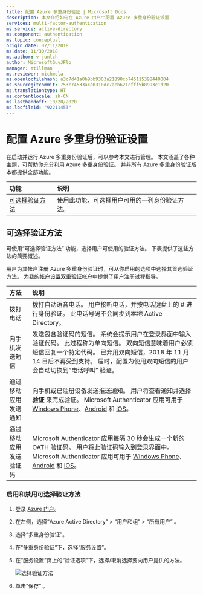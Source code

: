 ```yaml
---
title: 配置 Azure 多重身份验证 | Microsoft Docs
description: 本文介绍如何在 Azure 门户中配置 Azure 多重身份验证设置
services: multi-factor-authentication
ms.service: active-directory
ms.component: authentication
ms.topic: conceptual
origin.date: 07/11/2018
ms.date: 11/30/2018
ms.author: v-junlch
author: MicrosoftGuyJFlo
manager: mtillman
ms.reviewer: michmcla
ms.openlocfilehash: a3c7d41a0b9bb9303a21890cb745115398440004
ms.sourcegitcommit: 753c74533aca0310dc7acb621cfff5b8993c1d20
ms.translationtype: HT
ms.contentlocale: zh-CN
ms.lasthandoff: 10/20/2020
ms.locfileid: "92211453"
---
```

# <a name="configure-azure-multi-factor-authentication-settings"></a>配置 Azure 多重身份验证设置

在启动并运行 Azure 多重身份验证后，可以参考本文进行管理。 本文涵盖了各种主题，可帮助你充分利用 Azure 多重身份验证。 并非所有 Azure 多重身份验证版本都提供全部功能。

| 功能 | 说明 | 
|:--- |:--- |
| [可选择验证方法](#selectable-verification-methods) |使用此功能，可选择用户可用的一列身份验证方法。 |

## <a name="selectable-verification-methods"></a>可选择验证方法

可使用“可选择验证方法”  功能，选择用户可使用的验证方法。 下表提供了这些方法的简要概述。

用户为其帐户注册 Azure 多重身份验证时，可从你启用的选项中选择其首选验证方法。 [为我的帐户设置双重验证帐户](../user-help/multi-factor-authentication-end-user-first-time.md)中提供了用户注册过程指导。

| 方法 | 说明 |
|:--- |:--- |
| 拨打电话 |拨打自动语音电话。 用户接听电话，并按电话键盘上的 # 进行身份验证。 此电话号码不会同步到本地 Active Directory。 |
| 向手机发送短信 |发送包含验证码的短信。 系统会提示用户在登录界面中输入验证代码。 此过程称为单向短信。 双向短信意味着用户必须短信回复一个特定代码。 已弃用双向短信，2018 年 11 月 14 日后不再受到支持。 届时，配置为使用双向短信的用户会自动切换到“电话呼叫”  验证。|
| 通过移动应用发送通知 |向手机或已注册设备发送推送通知。 用户将查看通知并选择 **验证** 来完成验证。 Microsoft Authenticator 应用可用于 [Windows Phone](https://go.microsoft.com/fwlink/?Linkid=825071)、[Android](https://go.microsoft.com/fwlink/?Linkid=825072) 和 [iOS](https://go.microsoft.com/fwlink/?Linkid=825073)。 |
| 通过移动应用发送验证码 |Microsoft Authenticator 应用每隔 30 秒会生成一个新的 OATH 验证码。 用户将此验证码输入到登录界面中。 Microsoft Authenticator 应用可用于 [Windows Phone](https://go.microsoft.com/fwlink/?Linkid=825071)、[Android](https://go.microsoft.com/fwlink/?Linkid=825072) 和 [iOS](https://go.microsoft.com/fwlink/?Linkid=825073)。 |

### <a name="enable-and-disable-verification-methods"></a>启用和禁用可选择验证方法

1. 登录 [Azure 门户](https://portal.azure.cn)。
2. 在左侧，选择“Azure Active Directory” > “用户和组” > “所有用户”  。
3. 选择“多重身份验证”。
4. 在“多重身份验证”下，选择“服务设置”。
5. 在“服务设置”页上的“验证选项”下，选择/取消选择要向用户提供的方法。

   ![选择验证方法](./media/howto-mfa-mfasettings/authmethods.png)

6. 单击“保存” 。

<!-- Update_Description: link update -->
